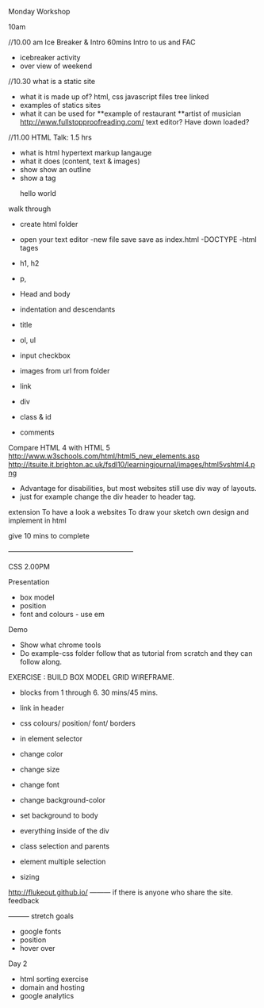 Monday Workshop

10am


//10.00 am Ice Breaker & Intro 60mins
Intro to us and FAC
- icebreaker activity
- over view of weekend

//10.30 what is a static site
  - what it is made up of? html, css javascript files tree linked
  - examples of statics sites
  - what it can be used for
     **example of restaurant
     **artist of musician
http://www.fullstopproofreading.com/
text editor? Have down loaded?



//11.00 HTML Talk: 1.5 hrs
- what is html
 hypertext markup langauge
- what it does (content, text & images)
- show show an outline
- show a tag <p>  hello world  </p>

walk through
- create html folder
- open your text editor
-new file save save as index.html
 -DOCTYPE 
-html tages

- h1, h2
- p,


- Head and body
- indentation and descendants
- title

- ol, ul
- input checkbox

- images
  from url 
  from folder
- link

- div
- class & id
- comments

Compare HTML 4 with HTML 5 
http://www.w3schools.com/html/html5_new_elements.asp
http://itsuite.it.brighton.ac.uk/fsdl10/learningjournal/images/html5vshtml4.png
- Advantage for disabilities, but most websites still use div way of layouts. 
- just for example change the div header to header tag. 

extension
To have a look a websites
To draw your sketch own design and implement in html



give 10 mins to complete


——————————————————

CSS 2.00PM

Presentation
- box model
- position
- font and colours - use em

Demo 
- Show what chrome tools
- Do example-css folder follow that as tutorial from scratch and they can follow along. 


EXERCISE : 
BUILD BOX MODEL GRID WIREFRAME. 
- blocks from 1 through 6. 30 mins/45 mins.

- link in header

- css colours/ position/ font/ borders


- in element selector
- change color
- change size
- change font


- change background-color
- set background   to body

- everything inside of the div
- class selection and parents
- element multiple selection

- sizing 

http://flukeout.github.io/
———
if there is anyone who share the site.
feedback


———
stretch goals
- google fonts
- position 
- hover over 


Day 2
- html sorting exercise
 - domain and hosting
 - google analytics
